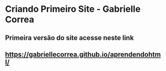 #  Criando  Primeiro Site - Gabrielle Correa
## Primeira versão do site acesse neste link
## https://gabriellecorrea.github.io/aprendendohtml/
